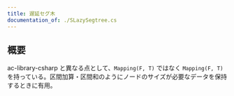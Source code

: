 ```yaml
---
title: 遅延セグ木
documentation_of: ./SLazySegtree.cs
---
```



## 概要

ac-library-csharp と異なる点として、`Mapping(F, T)` ではなく `Mapping(F, T)` を持っている。区間加算・区間和のようにノードのサイズが必要なデータを保持するときに有用。